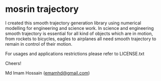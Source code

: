 # mosrin trajectory

I created this smooth trajectory generation library using numerical modelling for engineering and science work. In science and engineering smooth trajectory is essential for all kind of objects which are in motion, from rockets to bicycles, eagles to airplanes all need smooth trajectory to remain in control of their motion.

For usages and applications restrictions please refer to LICENSE.txt

Cheers!

Md Imam Hossain (emamhd@gmail.com)
